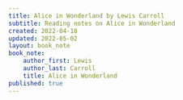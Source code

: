 ```yaml
---
title: Alice in Wonderland by Lewis Carroll
subtitle: Reading notes on Alice in Wonderland
created: 2022-04-18
updated: 2022-05-02
layout: book_note
book_note:
    author_first: Lewis
    author_last: Carroll
    title: Alice in Wonderland
published: true
---
```

